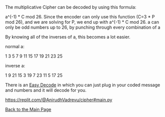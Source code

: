 The multiplicative Cipher can be decoded by using this formula: 

a^(-1) * C mod 26. Since the encoder can only use this function (C=3 * P mod 26), and we are solving for P, we end up with a^(-1) * C mod 26. a can only be odd numbers up to 26, by punching through every combination of a

By knowing all of the inverses of a, this becomes a lot easier.

normal a: 

1	3	5	7	9	11	15	17	19	21	23	25
	 	 	 	 	 	 	 	 	 	 	 
inverse a: 

1	9	21	15	3	19	7	23	11	5	17	25

There is an [Easy Decode](https://www.ti89.com/cryptotut/multi4.htm) in which you can just plug in your coded message and numbers and it will decode for you.

https://replit.com/@AnirudhVadrevu/cipher#main.py

[Back to the Main Page](ReadMe.md)
